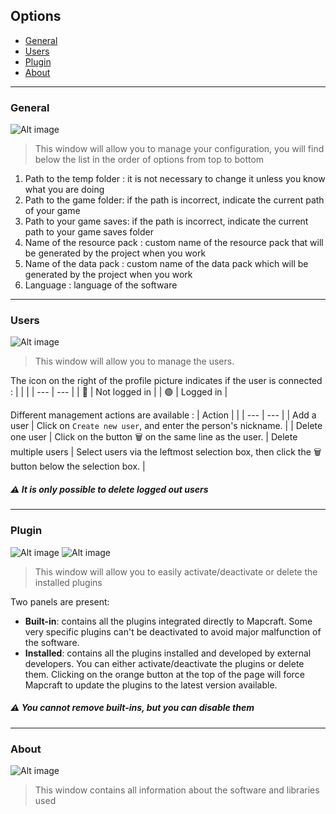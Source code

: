 ## Options
- [General](#general)
- [Users](#users)
- [Plugin](#plugin)
- [About](#about)

---

### General
![Alt image](./srcs/img/data/plugins/options/1.png)

> This window will allow you to manage your configuration, you will find below the list in the order of options from top to bottom

1. Path to the temp folder : it is not necessary to change it unless you know what you are doing
2. Path to the game folder: if the path is incorrect, indicate the current path of your game
3. Path to your game saves: if the path is incorrect, indicate the current path to your game saves folder
4. Name of the resource pack : custom name of the resource pack that will be generated by the project when you work
5. Name of the data pack : custom name of the data pack which will be generated by the project when you work
6. Language : language of the software
---
### Users
![Alt image](./srcs/img/data/plugins/options/2.png)

> This window will allow you to manage the users.

The icon on the right of the profile picture indicates if the user is connected :
| | |
| --- | --- |
| <span>&#x1f534;</span> | Not logged in |
| <span>&#x1f7e2;</span> | Logged in |

Different management actions are available :
| Action | |
| --- | --- |
| Add a user | Click on ``Create new user``, and enter the person's nickname. |
| Delete one user | Click on the button <span>&#x1f5d1;</span> on the same line as the user.
| Delete multiple users | Select users via the leftmost selection box, then click the <span>&#x1f5d1;</span> button below the selection box. |
##### <span>&#x26a0;</span> It is only possible to delete logged out users
---
### Plugin
![Alt image](./srcs/img/data/plugins/options/3_1.png)
![Alt image](./srcs/img/data/plugins/options/3_2.png)

> This window will allow you to easily activate/deactivate or delete the installed plugins

Two panels are present:
- **Built-in**: contains all the plugins integrated directly to Mapcraft. Some very specific plugins  can't be deactivated to avoid major malfunction of the software.
- **Installed**: contains all the plugins installed and developed by external developers. You can either activate/deactivate the plugins or delete them. Clicking on the orange button at the top of the page will force Mapcraft to update the plugins to the latest version available.
##### <span>&#x26a0;</span> You cannot remove built-ins, but you can disable them
---
### About
![Alt image](./srcs/img/data/plugins/options/4.png)

> This window contains all information about the software and libraries used
